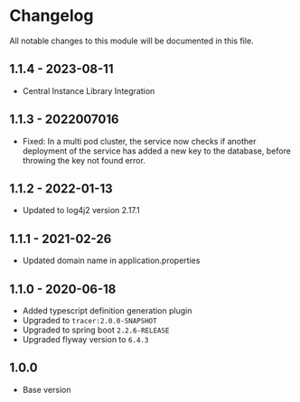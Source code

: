 

# Changelog
All notable changes to this module will be documented in this file.

## 1.1.4 - 2023-08-11
- Central Instance Library Integration

## 1.1.3 - 2022007016
- Fixed: In a multi pod cluster, the service now checks if another deployment of the service has added a new key to the 
  database,
  before throwing the key not found error. 

## 1.1.2 - 2022-01-13
- Updated to log4j2 version 2.17.1

## 1.1.1 - 2021-02-26

- Updated domain name in application.properties

## 1.1.0 - 2020-06-18

- Added typescript definition generation plugin
- Upgraded to `tracer:2.0.0-SNAPSHOT`
- Upgraded to spring boot `2.2.6-RELEASE`
- Upgraded flyway version to `6.4.3`

## 1.0.0

- Base version
